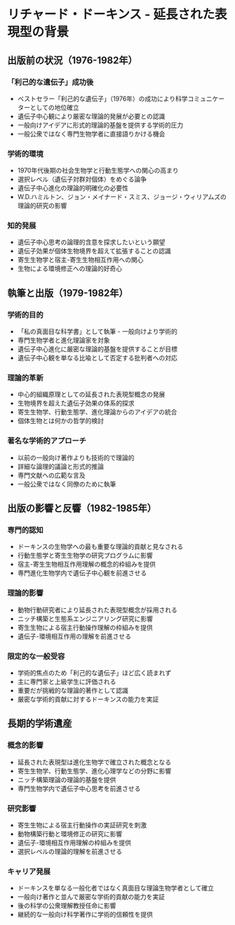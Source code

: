 # リチャード・ドーキンス - 延長された表現型の背景

## 出版前の状況（1976-1982年）

### 「利己的な遺伝子」成功後
- ベストセラー「利己的な遺伝子」（1976年）の成功により科学コミュニケーターとしての地位確立
- 遺伝子中心観により厳密な理論的発展が必要との認識
- 一般向けアイデアに形式的理論的基盤を提供する学術的圧力
- 一般公衆ではなく専門生物学者に直接語りかける機会

### 学術的環境
- 1970年代後期の社会生物学と行動生態学への関心の高まり
- 選択レベル（遺伝子対群対個体）をめぐる論争
- 遺伝子中心進化の理論的明確化の必要性
- W.D.ハミルトン、ジョン・メイナード・スミス、ジョージ・ウィリアムズの理論的研究の影響

### 知的発展
- 遺伝子中心思考の論理的含意を探求したいという願望
- 遺伝子効果が個体生物境界を超えて拡張することの認識
- 寄生生物学と宿主-寄生生物相互作用への関心
- 生物による環境修正への理論的好奇心

## 執筆と出版（1979-1982年）

### 学術的目的
- 「私の真面目な科学書」として執筆 - 一般向けより学術的
- 専門生物学者と進化理論家を対象
- 遺伝子中心進化に厳密な理論的基盤を提供することが目標
- 遺伝子中心観を単なる比喩として否定する批判者への対応

### 理論的革新
- 中心的組織原理としての延長された表現型概念の発展
- 生物境界を超えた遺伝子効果の体系的探求
- 寄生生物学、行動生態学、進化理論からのアイデアの統合
- 個体生物とは何かの哲学的検討

### 著名な学術的アプローチ
- 以前の一般向け著作よりも技術的で理論的
- 詳細な論理的議論と形式的推論
- 専門文献への広範な言及
- 一般公衆ではなく同僚のために執筆

## 出版の影響と反響（1982-1985年）

### 専門的認知
- ドーキンスの生物学への最も重要な理論的貢献と見なされる
- 行動生態学と寄生生物学の研究プログラムに影響
- 宿主-寄生生物相互作用理解の概念的枠組みを提供
- 専門進化生物学内で遺伝子中心観を前進させる

### 理論的影響
- 動物行動研究者により延長された表現型概念が採用される
- ニッチ構築と生態系エンジニアリング研究に影響
- 寄生生物による宿主行動操作理解の枠組みを提供
- 遺伝子-環境相互作用の理解を前進させる

### 限定的な一般受容
- 学術的焦点のため「利己的な遺伝子」ほど広く読まれず
- 主に専門家と上級学生に評価される
- 重要だが挑戦的な理論的著作として認識
- 厳密な学術的貢献に対するドーキンスの能力を実証

## 長期的学術遺産

### 概念的影響
- 延長された表現型は進化生物学で確立された概念となる
- 寄生生物学、行動生態学、進化心理学などの分野に影響
- ニッチ構築理論の理論的基盤を提供
- 専門生物学内で遺伝子中心思考を前進させる

### 研究影響
- 寄生生物による宿主行動操作の実証研究を刺激
- 動物構築行動と環境修正の研究に影響
- 遺伝子-環境相互作用理解の枠組みを提供
- 選択レベルの理論的理解を前進させる

### キャリア発展
- ドーキンスを単なる一般化者ではなく真面目な理論生物学者として確立
- 一般向け著作と並んで厳密な学術的貢献の能力を実証
- 後の科学の公衆理解教授任命に影響
- 継続的な一般向け科学著作に学術的信頼性を提供